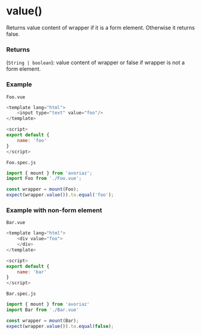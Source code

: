 # value()

Returns value content of wrapper if it is a form element.
Otherwise it returns false.

### Returns

(`String | boolean`): value content of wrapper or false if wrapper is not a form element.

### Example

`Foo.vue`

```js
<template lang="html">
    <input type="text" value="foo"/>
</template>

<script>
export default {
    name: 'foo'
}
</script>
```

`Foo.spec.js`

```js
import { mount } from 'avoriaz';
import Foo from './Foo.vue';

const wrapper = mount(Foo);
expect(wrapper.value()).to.equal('foo');
```

### Example with non-form element

`Bar.vue`

```js
<template lang="html">
    <div value="foo">
    </div>
</template>

<script>
export default {
    name: 'bar'
}
</script>
```
`Bar.spec.js`

```js
import { mount } from 'avoriaz'
import Bar from './Bar.vue'

const wrapper = mount(Bar);
expect(wrapper.value()).to.equal(false);
```

